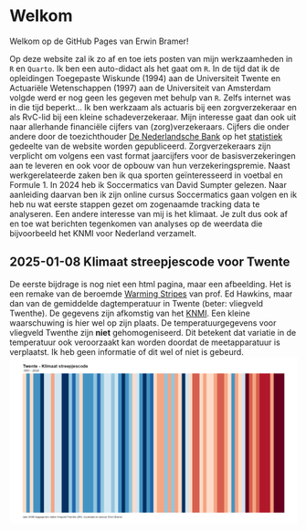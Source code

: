 # Welkom
Welkom op de GitHub Pages van Erwin Bramer!

Op deze website zal ik zo af en toe iets posten van mijn werkzaamheden in `R` en `Quarto`. Ik ben een auto-didact als het gaat om `R`. In de tijd dat ik de opleidingen Toegepaste Wiskunde (1994) aan de Universiteit Twente en Actuariële Wetenschappen (1997) aan de Universiteit van Amsterdam volgde werd er nog geen les gegeven met behulp van `R`. Zelfs internet was in die tijd beperkt...
Ik ben werkzaam als actuaris bij een zorgverzekeraar en als RvC-lid bij een kleine schadeverzekeraar. Mijn interesse gaat dan ook uit naar allerhande financiële cijfers van (zorg)verzekeraars. Cijfers die onder andere door de toezichthouder [De Nederlandsche Bank](https://www.dnb.nl) op het [statistiek](https://www.dnb.nl/statistieken) gedeelte van de website worden gepubliceerd. Zorgverzekeraars zijn verplicht om volgens een vast format jaarcijfers voor de basisverzekeringen aan te leveren en ook voor de opbouw van hun verzekeringspremie. 
Naast werkgerelateerde zaken ben ik qua sporten geïnteresseerd in voetbal en Formule 1. In 2024 heb ik Soccermatics van David Sumpter gelezen. Naar aanleiding daarvan ben ik zijn online cursus Soccermatics gaan volgen en ik heb nu wat eerste stappen gezet om zogenaamde tracking data te analyseren. 
Een andere interesse van mij is het klimaat. Je zult dus ook af en toe wat berichten tegenkomen van analyses op de weerdata die bijvoorbeeld het KNMI voor Nederland verzamelt.



## 2025-01-08 Klimaat streepjescode voor Twente
De eerste bijdrage is nog niet een html pagina, maar een afbeelding. Het is een remake van de beroemde [Warming Stripes](https://showyourstripes.info) van prof. Ed Hawkins, maar dan van de gemiddelde dagtemperatuur in Twente (beter: vliegveld Twenthe). De gegevens zijn afkomstig van het [KNMI](https://www.knmi.nl/nederland-nu/klimatologie/daggegevens). Een kleine waarschuwing is hier wel op zijn plaats. De temperatuurgegevens voor vliegveld Twenthe zijn **niet** gehomogeniseerd. Dit betekent dat variatie in de temperatuur ook veroorzaakt kan worden doordat de meetapparatuur is verplaatst. Ik heb geen informatie of dit wel of niet is gebeurd.
![De klimaatstreepjescode voor Twente!](/klimaat/assets/Twente_klimaat_streepjescode_1951-2024.png "Klimaatstreepjescode Twente")
